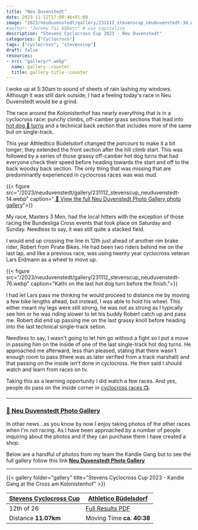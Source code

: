 ```yaml
---
title: "Neu Duvenstedt"
date: 2023-11-12T17:00:46+01:00
image: "2023/neuduvenstedt/gallery/231112_stevenscup_neuduvenstedt-34.webp"
#author: "Jeremy Tai Abbett" # use capitalize
description: "Stevens Cyclocross Cup 2023 - Neu Duvenstedt"
categories: ["Cyclocross"]
tags: ["cyclocross", "stevenscup"]
draft: false
resources: 
- src: "gallery/*.webp"
  name: gallery-:counter
  title: gallery-title-:counter
---
```


I woke up at 5:30am to sound of sheets of rain lashing my windows. Although it was still dark outside, I had a feeling today's race in Neu Duvenstedt would be a grind.

The race around the Kolonistenhof has nearly everything that is in a cyclocross race: punchy climbs, off-camber grass sections that lead into [hot dog 🌭 turns](https://www.youtube.com/watch?v=bSbdiJzaj5Q&ab_channel=BehindTheBarriersTV) and a technical back section that includes more of the same but on single-track.  

This year Athledtico Büdelsdorf changed the *parcours* to make it a bit longer; they extended the front section after the hill climb start. This was followed by a series of those grassy off-camber hot dog turns that had everyone check their speed before heading towards the start and off to the back woodsy back section. The only thing that was missing that are predominantly experienced in cyclocross races was was mud.

{{< figure src="/2023/neuduvenstedt/gallery/231112_stevenscup_neuduvenstedt-14.webp" caption="[ 🔗 View the full Neu Duvenstedt Photo Gallery photo gallery](https://iwas.offtheback.in/neu-duvenstedt)">}}

My race, Masters 3 Men, had the local hitters with the exception of those racing the Bundesliga Cross events that took place on Saturday and Sunday. Needless to say, it was still quite a stacked field.

I would end up crossing the line in 12th just ahead of another rim brake rider, Robert from Pirate Bikes. He had been two riders behind me on the last lap, and like a previous race, was using twenty year cyclocross veteran Lars Erdmann as a wheel to move up.

{{< figure src="/2023/neuduvenstedt/gallery/231112_stevenscup_neuduvenstedt-76.webp" caption="Kathi on the last hot dog turn before the finish.">}}

I had let Lars pass me thinking he would proceed to distance me by moving a few bike lengths ahead, but instead, I was able to hold his wheel. This either meant my legs were still strong, he was not as strong as I typically see him or he was riding slower to let his buddy Robert catch up and pass me. Robert did end up passing me on the last grassy knoll before heading into the last technical single-track setion.

Needless to say, I wasn't going to let him go without a fight so I put a move in passing him on the inside of one of the last single-track hot dog turns. He approached me afterward, less than pleased, stating that there wasn't enough room to pass (there was as later verified from a track marshall) and that passing on the inside isn't done in cyclocross. He then said I should watch and learn from races on tv.

Taking this as a learning opportunity I did watch a few races. And yes, people do pass on the inside corner in [cyclocross races 📺](https://youtu.be/iDSBHGQD-58?feature=shared&t=70).

***
### [🔗 Neu Duvenstedt Photo Gallery](https://iwas.offtheback.in/neu-duvenstedt)
In other news...as you know by now I enjoy taking photos of the other races when I'm not racing. As I have been approached by a number of people inquiring about the photos and if they can purchase them I have created a shop.

Below are a handful of photos from my team the Kandie Gang but to see the full gallery follow this link **[Neu Duvenstedt Photo Gallery](https://iwas.offtheback.in/neu-duvenstedt)**
***

{{< gallery folder="gallery" title="Stevens Cyclocross Cup 2023 - Kandie Gang at the Cross am Kolonistenhof" >}}

| [Stevens Cyclocross Cup](https://www.stevenscup.de/) | [Athletico Büdelsdorf](https://www.athletico-buedelsdorf.de/) |
| ----------- | ----------- |
| 12th of 26 | [Full Results PDF](20231112_08_duvenstedt_erg_te.pdf) |
| Distance **11.07km** | Moving Time **ca. 40:38** |